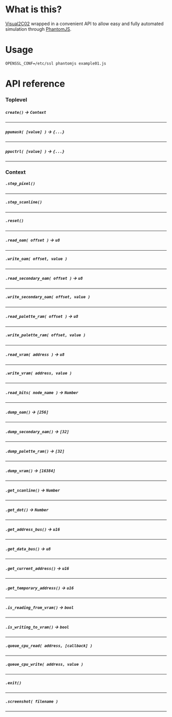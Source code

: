 # What is this?

[Visual2C02](http://www.qmtpro.com/~nes/chipimages/visual2c02/) wrapped in a convenient API
to allow easy and fully automated simulation through [PhantomJS](http://phantomjs.org/).

# Usage

`OPENSSL_CONF=/etc/ssl phantomjs example01.js`

# API reference

### Toplevel

##### `create()` -> `Context`
<hr>

##### `ppumask( [value] )` -> `{...}`
<hr>

##### `ppuctrl( [value] )` -> `{...}`
<hr>

### Context

##### `.step_pixel()`
<hr>

##### `.step_scanline()`
<hr>

##### `.reset()`
<hr>

##### `.read_oam( offset )` -> `u8`
<hr>

##### `.write_oam( offset, value )`
<hr>

##### `.read_secondary_oam( offset )` -> `u8`
<hr>

##### `.write_secondary_oam( offset, value )`
<hr>

##### `.read_palette_ram( offset )` -> `u8`
<hr>

##### `.write_palette_ram( offset, value )`
<hr>

##### `.read_vram( address )` -> `u8`
<hr>

##### `.write_vram( address, value )`
<hr>

##### `.read_bits( node_name )` -> `Number`
<hr>

##### `.dump_oam()` -> `[256]`
<hr>

##### `.dump_secondary_oam()` -> `[32]`
<hr>

##### `.dump_palette_ram()` -> `[32]`
<hr>

##### `.dump_vram()` -> `[16384]`
<hr>

##### `.get_scanline()` -> `Number`
<hr>

##### `.get_dot()` -> `Number`
<hr>

##### `.get_address_bus()` -> `u16`
<hr>

##### `.get_data_bus()` -> `u8`
<hr>

##### `.get_current_address()` -> `u16`
<hr>

##### `.get_temporary_address()` -> `u16`
<hr>

##### `.is_reading_from_vram()` -> `bool`
<hr>

##### `.is_writing_to_vram()` -> `bool`
<hr>

##### `.queue_cpu_read( address, [callback] )`
<hr>

##### `.queue_cpu_write( address, value )`
<hr>

##### `.exit()`
<hr>

##### `.screenshot( filename )`
<hr>
